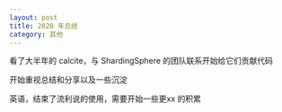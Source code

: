 ```yaml
---
layout: post
title: 2020 年总结
category: 其他
---
```


看了大半年的 calcite，与 ShardingSphere 的团队联系开始给它们贡献代码

开始重视总结和分享以及一些沉淀

英语，结束了流利说的使用，需要开始一些更xx 的积累